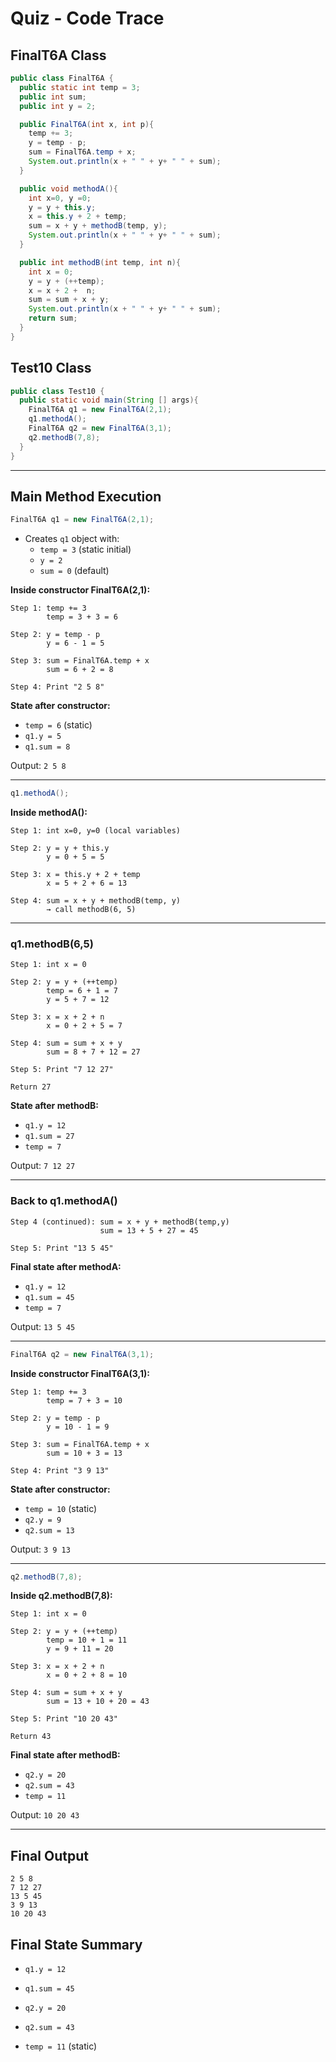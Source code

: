 # Quiz - Code Trace

## FinalT6A Class

```java
public class FinalT6A {
  public static int temp = 3;
  public int sum;
  public int y = 2;

  public FinalT6A(int x, int p){
    temp += 3;
    y = temp - p;
    sum = FinalT6A.temp + x;
    System.out.println(x + " " + y+ " " + sum);
  }

  public void methodA(){ 
    int x=0, y =0;
    y = y + this.y;
    x = this.y + 2 + temp;
    sum = x + y + methodB(temp, y);
    System.out.println(x + " " + y+ " " + sum);
  }

  public int methodB(int temp, int n){
    int x = 0;
    y = y + (++temp);
    x = x + 2 +  n;
    sum = sum + x + y;
    System.out.println(x + " " + y+ " " + sum);
    return sum;
  }
}
```

## Test10 Class

```java
public class Test10 {
  public static void main(String [] args){
    FinalT6A q1 = new FinalT6A(2,1);
    q1.methodA();
    FinalT6A q2 = new FinalT6A(3,1);
    q2.methodB(7,8);
  }
}
```

---

## **Main Method Execution**

```java
FinalT6A q1 = new FinalT6A(2,1);
```

- Creates `q1` object with:
  - `temp = 3` (static initial)
  - `y = 2`
  - `sum = 0` (default)

**Inside constructor FinalT6A(2,1):**
```
Step 1: temp += 3
        temp = 3 + 3 = 6

Step 2: y = temp - p
        y = 6 - 1 = 5

Step 3: sum = FinalT6A.temp + x
        sum = 6 + 2 = 8

Step 4: Print "2 5 8"
```

**State after constructor:**
- `temp = 6` (static)
- `q1.y = 5`
- `q1.sum = 8`

Output: `2 5 8`

---

```java
q1.methodA();
```

**Inside methodA():**
```
Step 1: int x=0, y=0 (local variables)

Step 2: y = y + this.y
        y = 0 + 5 = 5

Step 3: x = this.y + 2 + temp
        x = 5 + 2 + 6 = 13

Step 4: sum = x + y + methodB(temp, y)
        → call methodB(6, 5)
```

---

### **q1.methodB(6,5)**

```
Step 1: int x = 0

Step 2: y = y + (++temp)
        temp = 6 + 1 = 7
        y = 5 + 7 = 12

Step 3: x = x + 2 + n
        x = 0 + 2 + 5 = 7

Step 4: sum = sum + x + y
        sum = 8 + 7 + 12 = 27

Step 5: Print "7 12 27"

Return 27
```

**State after methodB:**
- `q1.y = 12`
- `q1.sum = 27`
- `temp = 7`

Output: `7 12 27`

---

### Back to **q1.methodA()**

```
Step 4 (continued): sum = x + y + methodB(temp,y)
                    sum = 13 + 5 + 27 = 45

Step 5: Print "13 5 45"
```

**Final state after methodA:**
- `q1.y = 12`
- `q1.sum = 45`
- `temp = 7`

Output: `13 5 45`

---

```java
FinalT6A q2 = new FinalT6A(3,1);
```

**Inside constructor FinalT6A(3,1):**
```
Step 1: temp += 3
        temp = 7 + 3 = 10

Step 2: y = temp - p
        y = 10 - 1 = 9

Step 3: sum = FinalT6A.temp + x
        sum = 10 + 3 = 13

Step 4: Print "3 9 13"
```

**State after constructor:**
- `temp = 10` (static)
- `q2.y = 9`
- `q2.sum = 13`

Output: `3 9 13`

---

```java
q2.methodB(7,8);
```

**Inside q2.methodB(7,8):**
```
Step 1: int x = 0

Step 2: y = y + (++temp)
        temp = 10 + 1 = 11
        y = 9 + 11 = 20

Step 3: x = x + 2 + n
        x = 0 + 2 + 8 = 10

Step 4: sum = sum + x + y
        sum = 13 + 10 + 20 = 43

Step 5: Print "10 20 43"

Return 43
```

**Final state after methodB:**
- `q2.y = 20`
- `q2.sum = 43`
- `temp = 11`

Output: `10 20 43`

---

## **Final Output**

```
2 5 8
7 12 27
13 5 45
3 9 13
10 20 43
```

## **Final State Summary**

- `q1.y = 12`
- `q1.sum = 45`

- `q2.y = 20`
- `q2.sum = 43`

- `temp = 11` (static)
